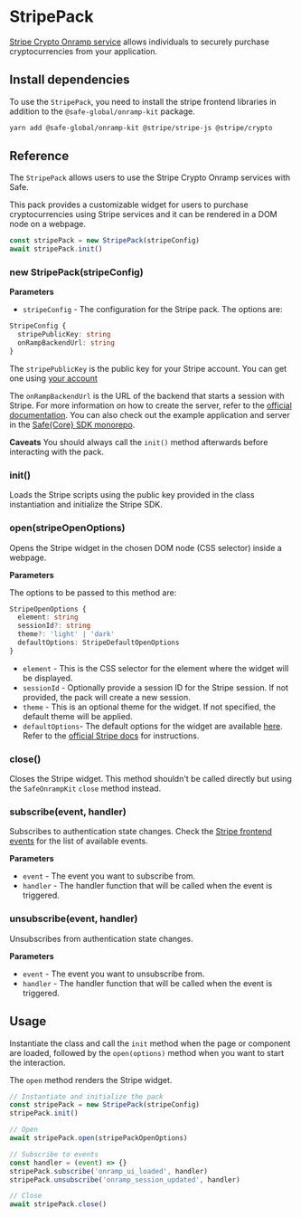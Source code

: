 # StripePack

[Stripe Crypto Onramp service](https://stripe.com/docs/crypto/overview) allows individuals to securely purchase cryptocurrencies from your application.

## Install dependencies

To use the `StripePack`, you need to install the stripe frontend libraries in addition to the `@safe-global/onramp-kit` package.

```bash
yarn add @safe-global/onramp-kit @stripe/stripe-js @stripe/crypto
```

## Reference

The `StripePack` allows users to use the Stripe Crypto Onramp services with Safe.

This pack provides a customizable widget for users to purchase cryptocurrencies using Stripe services and it can be rendered in a DOM node on a webpage.

```typescript
const stripePack = new StripePack(stripeConfig)
await stripePack.init()
```

### new StripePack(stripeConfig)

**Parameters**

- `stripeConfig` - The configuration for the Stripe pack. The options are:

```typescript
StripeConfig {
  stripePublicKey: string
  onRampBackendUrl: string
}
```

The `stripePublicKey` is the public key for your Stripe account. You can get one using [your account](https://stripe.com/docs/keys#obtain-api-keys)

The `onRampBackendUrl` is the URL of the backend that starts a session with Stripe. For more information on how to create the server, refer to the [official documentation](https://stripe.com/docs/crypto/quickstart#init-stripe). You can also check out the example application and server in the [Safe{Core} SDK monorepo](https://github.com/safe-global/safe-core-sdk/tree/main/packages/onramp-kit/example/server).

**Caveats**
You should always call the `init()` method afterwards before interacting with the pack.

### init()

Loads the Stripe scripts using the public key provided in the class instantiation and initialize the Stripe SDK.

### open(stripeOpenOptions)

Opens the Stripe widget in the chosen DOM node (CSS selector) inside a webpage.

**Parameters**

The options to be passed to this method are:

```typescript
StripeOpenOptions {
  element: string
  sessionId?: string
  theme?: 'light' | 'dark'
  defaultOptions: StripeDefaultOpenOptions
}
```

- `element` - This is the CSS selector for the element where the widget will be displayed.
- `sessionId` - Optionally provide a session ID for the Stripe session. If not provided, the pack will create a new session.
- `theme` - This is an optional theme for the widget. If not specified, the default theme will be applied.
- `defaultOptions`- The default options for the widget are available [here](https://github.com/safe-global/safe-core-sdk/blob/f2e8e82d88d815d7b278f605a125f4cfb2816020/packages/onramp-kit/src/packs/stripe/types.ts#L104-L109). Refer to the [official Stripe docs](https://stripe.com/docs/crypto/using-the-api) for instructions.

### close()

Closes the Stripe widget. This method shouldn't be called directly but using the `SafeOnrampKit` `close` method instead.

### subscribe(event, handler)

Subscribes to authentication state changes. Check the [Stripe frontend events](https://stripe.com/docs/crypto/using-the-api#frontend-events) for the list of available events.

**Parameters**

- `event` - The event you want to subscribe from.
- `handler` - The handler function that will be called when the event is triggered.

### unsubscribe(event, handler)

Unsubscribes from authentication state changes.

**Parameters**

- `event` - The event you want to unsubscribe from.
- `handler` - The handler function that will be called when the event is triggered.

## Usage

Instantiate the class and call the `init` method when the page or component are loaded, followed by the `open(options)` method when you want to start the interaction.

The `open` method renders the Stripe widget.

```typescript
// Instantiate and initialize the pack
const stripePack = new StripePack(stripeConfig)
stripePack.init()

// Open
await stripePack.open(stripePackOpenOptions)

// Subscribe to events
const handler = (event) => {}
stripePack.subscribe('onramp_ui_loaded', handler)
stripePack.unsubscribe('onramp_session_updated', handler)

// Close
await stripePack.close()
```
